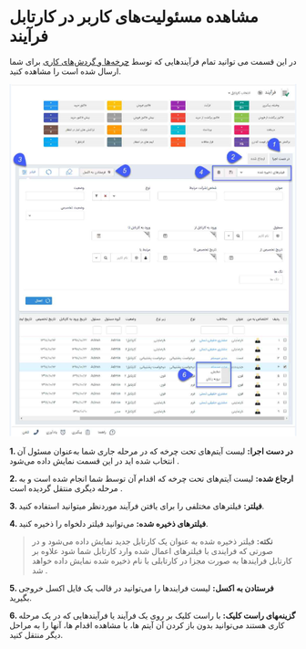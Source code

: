 #  مشاهده مسئولیت‌های کاربر در کارتابل فرآیند    

 در این قسمت می توانید تمام فرآیندهایی که توسط [چرخه‌ها و گردش‌های کاری](https://github.com/1stco/PayamGostarDocs/blob/master/Help/Category-docs/Process-management.md) برای شما ارسال شده است را مشاهده کنید.
 
![](1.png)
 
 **1. در دست اجرا:** لیست آیتم‌های تحت چرخه که در مرحله جاری شما به‌عنوان مسئول آن انتخاب شده اید در این قسمت نمایش داده می‌شود .

**2. ارجاع شده:** لیست آیتم‌های تحت چرخه که اقدام آن توسط شما انجام شده است و به مرحله دیگری منتقل گردیده است .

**3. فیلتر:** فیلترهای مختلفی را برای یافتن  فرآیند موردنظر میتوانید استفاده کنید.

**4. فیلترهای ذخیره شده:** می‌توانید فیلتر دلخواه را ذخیره کنید.

> **نکته:** فیلتر ذخیره شده به عنوان یک کارتابل جدید نمایش داده می‌شود و در صورتی که فرایندی با فیلترهای اعمال شده وارد کارتابل شما شود علاوه بر کارتابل فرایندها به صورت مجزا در کارتابلی با نام ذخیره شده نمایش داده خواهد شد .

**5. فرستادن به اکسل:** لیست فرایندها را می‌توانید در قالب یک فایل اکسل خروجی بگیرید.

**6. گزینه‌‍های راست کلیک:** با راست کلیک بر روی یک فرآیند یا فرآیندهایی که در یک مرحله کاری هستند می‌توانید بدون باز کردن آن آیتم ها، با مشاهده اقدام ها، آنها را به مراحل دیگر منتقل کنید. 
